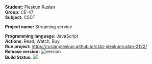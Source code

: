 __Student:__ Pleskun Ruslan  
__Group:__ CE-47  
__Subject:__ CSDT  

__Project name:__ Streaming service

__Programming language:__ JavaScript  
__Actions:__ Read, Watch, Buy  
__Run project:__ https://ruslanpleskun.github.io/cstd-pleskunruslan-2122/  
__Release version:__ ![version](https://img.shields.io/badge/version-1.0-blue)  
__Build Status:__ <img src="https://img.shields.io/badge/project/github/RuslanPleskun/cstd-pleskunruslan-2122/feature/pleskunruslan/develop">  
